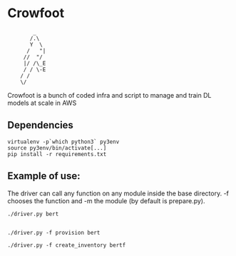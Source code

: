 # Crowfoot


```
        _
       /.\
       Y  \
      /   "|
     //  "/
     |/ /\_E
     / / \-E
    / /     
    \/

```

Crowfoot is a bunch of coded infra and script to manage and train DL models at scale in AWS

## Dependencies
```
virtualenv -p`which python3` py3env
source py3env/bin/activate[...]
pip install -r requirements.txt
```

## Example of use:

The driver can call any function on any module inside the base directory. -f chooses the function
and -m the module (by default is prepare.py).

```
./driver.py bert


./driver.py -f provision bert

./driver.py -f create_inventory bertf
```

